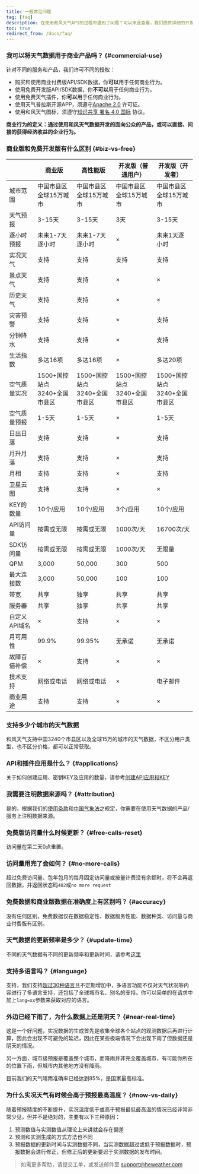 ```yaml
---
title: 一般常见问题
tag: [faq]
description: 在使用和风天气API的过程中遇到了问题？可以来此查看，我们提供详细的开发文档和帮助内容。
toc: true
redirect_from: /docs/faq/
---
```


### 我可以将天气数据用于商业产品吗？ {#commercial-use}

针对不同的服务和产品，我们许可不同的授权：

- 购买和使用商业付费版API/SDK数据，你**可以**用于任何商业行为。
- 使用免费开发版API/SDK数据，你**不可以**用于任何商业行为。
- 使用免费天气插件，你**可以**用于任何商业行为。
- 使用天气普拉斯开源APP，须遵守[Apache 2.0](https://www.apache.org/licenses/LICENSE-2.0) 许可证。
- 使用和风天气图标，须遵守[知识共享 署名 4.0 国际](https://creativecommons.org/licenses/by/4.0/deed.zh) 协议。

**商业行为的定义：通过使用和风天气数据开发的面向公众的产品，或可以直接、间接的获得经济收益的企业行为。**

### 商业版和免费开发版有什么区别 {#biz-vs-free}

|&nbsp;|商业版|高性能版|开发版（普通用户）|开发版（开发者）|
|---|---|---|---|---|
|城市范围|中国市县区<br />全球15万城市|中国市县区<br />全球15万城市|中国市县区<br />全球15万城市|中国市县区<br />全球15万城市|
|天气预报|3-15天|3-15天|3天|3-15天|
|逐小时预报|未来1-7天逐小时|未来1-7天逐小时|&times;|未来1天逐小时|
|实况天气|支持|支持|支持|支持|
|景点天气|支持|支持|&times;|&times;|
|历史天气|支持|支持|&times;|&times;|
|灾害预警|支持|支持|&times;|支持|
|分钟降水|支持|支持|&times;|支持|
|生活指数|多达16项|多达16项|&times;|多达20项|
|空气质量实况|1500+国控站点<br />3240+全国市县区|1500+国控站点<br />3240+全国市县区|1500+国控站点<br />3240+全国市县区|1500+国控站点<br />3240+全国市县区|
|空气质量预报|1-5天|1-5天|&times;|1-5天|
|日出日落|支持|支持|&times;|支持|
|月升月落|支持|支持|&times;|支持|
|月相|支持|支持|&times;|支持|
|卫星云图|支持|支持|&times;|&times;|
|KEY的数量|10个/应用|10个/应用|3个/应用|10个/应用|
|API访问量|按需或无限|按需或无限|1000次/天|16700次/天|
|SDK访问量|按需或无限|按需或无限|1000次/天|无限量|
|QPM|3,000|50,000|300|500|
|最大连接数|3,000|50,000|100|100|
|带宽|共享|独享|共享|共享|
|服务器|共享|独享|共享|共享|
|自定义API域名|&times;|支持|&times;|&times;|
|月可用性|99.9%|99.95%|无承诺|无承诺|
|故障百倍补偿|&times;|支持|&times;|&times;|
|技术支持|网络或电话|网络或电话|&times;|电子邮件|
|商业用途|支持|支持|&times;|&times;|

### 支持多少个城市的天气数据

和风天气支持中国3240个市县区以及全球15万的城市的天气数据，不区分用户类型，也不区分价格，都可以正常获取。

### API和插件应用是什么？ {#applications}

关于如何创建应用、密钥KEY及应用的数量，请参考[创建API应用和KEY](/docs/start/get-api-key)

### 我需要注明数据来源吗？ {#attribution}

是的，根据我们的[使用条款](https://www.heweather.com/terms/tos)和[中国气象法](http://www.cma.gov.cn/root7/auto13139/201612/t20161213_349478.html)之规定，你需要在使用天气数据的产品/服务上注明数据来源。

### 免费版访问量什么时候更新？ {#free-calls-reset}

访问量在第二天0点重置。

### 访问量用完了会如何？ {#no-more-calls}

超过免费访问量、包年包月的每月固定访问量或按量计费没有余额时，将不会再返回数据，并返回状态码`402`或`no more request`

### 免费数据和商业版数据在准确度上有区别吗？ {#accuracy}

没有任何区别，免费数据仅在数据稳定性、数据服务性能、数据种类、访问量与商业付费版有区别。

### 天气数据的更新频率是多少？ {#update-time}

不同的天气数据有不同的更新频率和更新时间，请参考[这里](/docs/start/glossary#updatetime)

### 支持多语言吗？ {#language}

支持，我们支持[超过30种语言](/docs/start/language)且不定期增加中，多语言功能不仅对天气状况等内容进行了多语言支持，还包括了全球城市名、别名的支持。你可以简单的在请求中加上`lang=xx`参数来获取对应的语言。

### 外边已经下雨了，为什么数据上还是阴天？ {#near-real-time}

这是一个好问题，实况数据的生成首先是收集全球各个站点的观测数据后再进行计算，因此会出现不可避免的延迟，因此在某些极端情况下会出现下雨了但数据还是阴天的情况。

另一方面，城市级预报是覆盖整个城市，而降雨并非完全覆盖城市，有可能你所在的位置下雨，但城市内其他地方没有降雨。

目前我们的天气晴雨准确率已经达到85%，是国家最高标准。

### 为什么实况天气有时候会高于预报最高温度？ {#now-vs-daily}

随着预报精度的不断提升，实况温度低于或高于预报最低最高温的情况已经非常非常少见，但并不是绝对的，主要有以下三种原因：

1. 预测数值与实测数值从理论上来讲就会存在偏差
2. 预测和实测生成的方式方法也不同
3. 预报数据的更新时间与实测数据不同，当实测数据超过或低于预报数据时，预报数据会进行修正，但修正后的更新要迟于实测数据的发布时间。

> 如需更多帮助，请提交工单，或发送邮件至 support@heweather.com